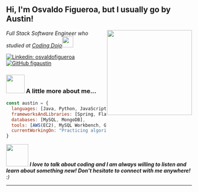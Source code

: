 <h2> Hi, I'm Osvaldo Figueroa, but I usually go by Austin!</h2>
<img align='right' src="https://media.giphy.com/media/xBTSwCTFkgfcdTjHMz/giphy.gif" width="230">
<p><em>Full Stack Software Engineer who studied at <a href="https://www.codingdojo.com/">Coding Dojo</a><img src="https://media.giphy.com/media/VrZK2nNw245LqUTpkR/giphy.gif" width="30"> 
</em></p>


[![Linkedin: osvaldofigueroa](https://img.shields.io/badge/-osvaldofigueroa-blue?style=flat-square&logo=Linkedin&logoColor=white&link=https://www.linkedin.com/in/osvaldo-figueroa-84a470230/)](https://www.linkedin.com/in/osvaldo-figueroa-84a470230/)
[![GitHub figaustin](https://img.shields.io/github/followers/figaustin?label=follow&style=social)](https://github.com/figaustin)


### <img src="https://media.giphy.com/media/XHkacp0GZTrkx3ZV4K/giphy.gif" width="50"> A little more about me...  

```javascript
const austin = {
  languages: [Java, Python, JavaScript, SQL, NoSQL],
  frameworksAndLibraries: [Spring, Flask, Jinja2, React, Express.js, Node.js, Mongoose],
  databases: [MySQL, MongoDB],
  tools: [AWS(EC2), MySQL Workbench, Git, Github],
  currentWorkingOn: "Practicing algorithms and data structures"
}
```

<img src="https://media.giphy.com/media/LnQjpWaON8nhr21vNW/giphy.gif" width="60"> <em><b>I love to talk about coding and I am always willing to listen and learn about something new! Don't hesitate to connect with me anywhere!</b> :)</em>

---
